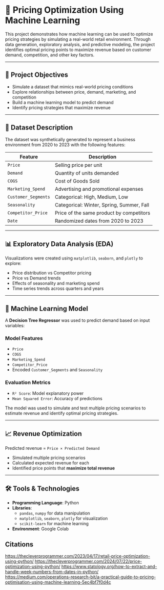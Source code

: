 # 💸 Pricing Optimization Using Machine Learning

This project demonstrates how machine learning can be used to optimize pricing strategies by simulating a real-world retail environment. Through data generation, exploratory analysis, and predictive modeling, the project identifies optimal pricing points to maximize revenue based on customer demand, competition, and other key factors.

---

## 📌 Project Objectives

- Simulate a dataset that mimics real-world pricing conditions
- Explore relationships between price, demand, marketing, and competition
- Build a machine learning model to predict demand
- Identify pricing strategies that maximize revenue

---

## 🧪 Dataset Description

The dataset was synthetically generated to represent a business environment from 2020 to 2023 with the following features:

| Feature             | Description                                      |
|---------------------|--------------------------------------------------|
| `Price`             | Selling price per unit                          |
| `Demand`            | Quantity of units demanded                      |
| `COGS`              | Cost of Goods Sold                              |
| `Marketing_Spend`   | Advertising and promotional expenses            |
| `Customer_Segments` | Categorical: High, Medium, Low                  |
| `Seasonality`       | Categorical: Winter, Spring, Summer, Fall       |
| `Competitor_Price`  | Price of the same product by competitors        |
| `Date`              | Randomized dates from 2020 to 2023              |

---

## 📊 Exploratory Data Analysis (EDA)

Visualizations were created using `matplotlib`, `seaborn`, and `plotly` to explore:

- Price distribution vs Competitor pricing
- Price vs Demand trends
- Effects of seasonality and marketing spend
- Time series trends across quarters and years

---

## 🤖 Machine Learning Model

A **Decision Tree Regressor** was used to predict demand based on input variables:

### Model Features
- `Price`
- `COGS`
- `Marketing_Spend`
- `Competitor_Price`
- Encoded `Customer_Segments` and `Seasonality`

### Evaluation Metrics
- `R² Score`: Model explanatory power
- `Mean Squared Error`: Accuracy of predictions

The model was used to simulate and test multiple pricing scenarios to estimate revenue and identify optimal pricing strategies.

---

## 📈 Revenue Optimization

Predicted revenue = `Price × Predicted Demand`

- Simulated multiple pricing scenarios
- Calculated expected revenue for each
- Identified price points that **maximize total revenue**

---

## 🛠️ Tools & Technologies

- **Programming Language**: Python
- **Libraries**:
  - `pandas`, `numpy` for data manipulation
  - `matplotlib`, `seaborn`, `plotly` for visualization
  - `scikit-learn` for machine learning
- **Environment**: Google Colab



















## Citations
https://thecleverprogrammer.com/2023/04/17/retail-price-optimization-using-python/
https://thecleverprogrammer.com/2024/07/22/price-optimization-using-python/
https://www.statology.org/how-to-extract-and-handle-week-numbers-from-dates-in-python/
https://medium.com/operations-research-bit/a-practical-guide-to-pricing-optimisation-using-machine-learning-5ec4bf7f0d4c

